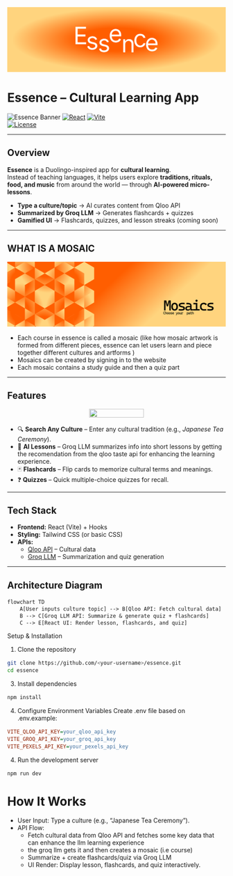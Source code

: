 <div>
  <center> 
  <img src="https://github.com/NEXBIT-X/.github/blob/main/es.svg">
</center>
</div>

# **Essence – Cultural Learning App**
![Essence Banner](https://img.shields.io/badge/Project-Essence-blueviolet?style=for-the-badge)  [![React](https://img.shields.io/badge/React-18-blue?style=for-the-badge&logo=react)](https://react.dev)  [![Vite](https://img.shields.io/badge/Vite-Build%20Tool-646CFF?style=for-the-badge&logo=vite)](https://vitejs.dev)  
[![License](https://img.shields.io/badge/License-MIT-green?style=for-the-badge)](LICENSE)

---

## **Overview**
**Essence** is a Duolingo-inspired app for **cultural learning**.  
Instead of teaching languages, it helps users explore **traditions, rituals, food, and music** from around the world — through **AI-powered micro-lessons**.

- **Type a culture/topic** → AI curates content from Qloo API  
- **Summarized by Groq LLM** → Generates flashcards + quizzes  
- **Gamified UI** → Flashcards, quizzes, and lesson streaks (coming soon)

---
##  WHAT IS A MOSAIC 

<img src="Essence/public/m-banner.svg">

- Each course in essence is called a mosaic  (like how mosaic artwork is formed from different pieces,  essence can let users learn and piece together different cultures and artforms )
- Mosaics can be created by signing in to the website 
- Each mosaic contains a study guide and then a quiz part

---
## **Features**

<center>
  <img height="50%" width="50%" src="https://essence-r6wo.onrender.com/feature.svg">
</center>

- 🔍 **Search Any Culture** – Enter any cultural tradition (e.g., *Japanese Tea Ceremony*).  
- 🧠 **AI Lessons** – Groq LLM summarizes info into short lessons by getting the recomendation from the qloo taste api for enhancing the learning experience.  
- 🃏 **Flashcards** – Flip cards to memorize cultural terms and meanings.  
- ❓ **Quizzes** – Quick multiple-choice quizzes for recall.  

---

## **Tech Stack**

- **Frontend:** React (Vite) + Hooks  
- **Styling:** Tailwind CSS (or basic CSS)  
- **APIs:**  
  - [Qloo  API](https://qloo.com/) – Cultural data 
  - [Groq LLM](https://groq.com/) – Summarization and quiz generation  
---

## **Architecture Diagram**

```mermaid
flowchart TD
    A[User inputs culture topic] --> B[Qloo API: Fetch cultural data]
    B --> C[Groq LLM API: Summarize & generate quiz + flashcards]
    C --> E[React UI: Render lesson, flashcards, and quiz]
```


Setup & Installation
1. Clone the repository

```bash
git clone https://github.com/<your-username>/essence.git
cd essence
```
3. Install dependencies

```bash
npm install
```
4. Configure Environment Variables
Create .env file based on .env.example:
```ini
VITE_QLOO_API_KEY=your_qloo_api_key
VITE_GROQ_API_KEY=your_groq_api_key
VITE_PEXELS_API_KEY=your_pexels_api_key
```
4. Run the development server
```bash
npm run dev
```

# How It Works
- User Input: Type a culture (e.g., “Japanese Tea Ceremony”).
- API Flow: 
  - Fetch cultural data from Qloo API and fetches some key data that can enhance the llm learning experience
  - the groq llm gets it and then creates a mosaic (i.e course)
  - Summarize + create flashcards/quiz via Groq LLM
  - UI Render: Display lesson, flashcards, and quiz interactively.








